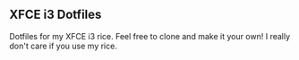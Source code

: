 ## XFCE i3 Dotfiles
Dotfiles for my XFCE i3 rice. Feel free to clone and make it your own! I really don't care if you use my rice.

